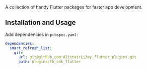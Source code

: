 A collection of handy Flutter packages for faster app development.


## Installation and Usage

Add dependencies in `pubspec.yaml`:

```yaml
dependencies:
  smart_refresh_list:
    git:
      url: git@github.com:AlistairLi/my_flutter_plugins.git
      path: plugins/fb_sdk_flutter
```

